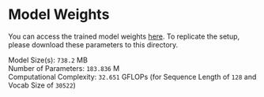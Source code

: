 # Model Weights

You can access the trained model weights [here](https://www.kaggle.com/models/arnavs19/deberta-ell). To replicate the setup, please download these parameters to this directory.

Model Size(s): `738.2` MB \
Number of Parameters: `183.836` M \
Computational Complexity: `32.651` GFLOPs (for Sequence Length of `128` and Vocab Size of `30522`)
